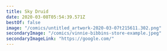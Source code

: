 ```yaml
---
title: Sky Druid
date: 2020-03-08T05:54:39.571Z
bestOf: false
image: "/comics/untitled_artwork-2020-03-07t215611.302.png"
secondaryImage: "/comics/vinnie-bibbins-store-example.jpeg"
secondaryImageLink: "https://google.com/"
---
```

